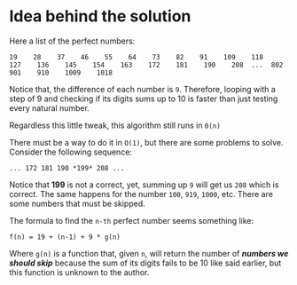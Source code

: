 # Idea behind the solution

Here a list of the perfect numbers:

```
19    28    37    46    55    64    73    82    91    109    118    127    136    145    154    163    172    181    190    208  ...  802    901    910    1009    1018
```

Notice that, the difference of each number is `9`. Therefore, looping with a step of 9 and checking if its digits sums up to 10 is faster than just testing every natural number.

Regardless this little tweak, this algorithm still runs in `0(n)`

There must be a way to do it in `O(1)`, but there are some problems to solve. Consider the following sequence:

```
... 172 181 190 *199* 208 ...
```

Notice that **199** is not a correct, yet, summing up `9` will get us `208` which is correct. The same happens for the number `100`, `919`, `1000`, etc. There are some numbers that must be skipped.

The formula to find the `n-th` perfect number seems something like:

```
f(n) = 19 + (n-1) + 9 * g(n)
```

Where `g(n)` is a function that, given `n`, will return the number of _**numbers we should skip**_ because the sum of its digits fails to be 10 like said earlier, but this function is unknown to the author.
